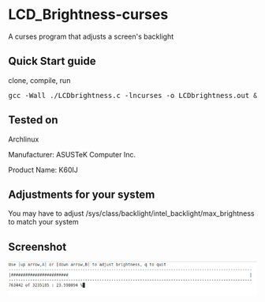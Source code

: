 # LCD_Brightness-curses
A curses program that adjusts a screen's backlight 

## Quick Start guide
clone, compile, run
<pre>gcc -Wall ./LCDbrightness.c -lncurses -o LCDbrightness.out && ./LCDbrightness.out</pre>

## Tested on
Archlinux

Manufacturer: ASUSTeK Computer Inc.

Product Name: K60IJ

## Adjustments for your system
You may have to adjust /sys/class/backlight/intel_backlight/max_brightness to match your system


## Screenshot
![Screenshot](https://raw.githubusercontent.com/mrhhug/LCD_Brightness-curses/master/Screenshot.png)
